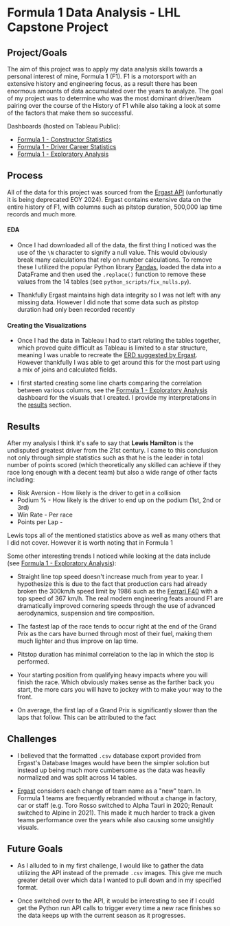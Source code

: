 # Formula 1 Data Analysis - LHL Capstone Project

## Project/Goals

The aim of this project was to apply my data analysis skills towards a personal interest of mine, Formula 1 (F1). F1 is a motorsport with an extensive history and engineering focus, as a result there has been enormous amounts of data accumulated over the years to analyze. The goal of my project was to determine who was the most dominant driver/team pairing over the course of the History of F1 while also taking a look at some of the factors that make them so successful.

Dashboards (hosted on Tableau Public):
- [Formula 1 - Constructor Statistics](https://public.tableau.com/app/profile/matthew.corr6019/viz/Formula1-TeamStatistics/TeamStatistics?)
- [Formula 1 - Driver Career Statistics](https://public.tableau.com/app/profile/matthew.corr6019/viz/Formula1-DriverCareerStatistics/DriverStatistics)
- [Formula 1 - Exploratory Analysis](https://public.tableau.com/app/profile/matthew.corr6019/viz/Formula1-ExploratoryAnalysis/EDA)

## Process

All of the data for this project was sourced from the [Ergast API](http://ergast.com/mrd) (unfortunatly it is being deprecated EOY 2024). Ergast contains extensive data on the entire history of F1, with columns such as pitstop duration, 500,000 lap time records and much more.

#### EDA

- Once I had downloaded all of the data, the first thing I noticed was the use of the `\N` character to signify a null value. This would obviously break many calculations that rely on number calculations. To remove these I utilized the popular Python library [Pandas](https://pandas.pydata.org/), loaded the data into a DataFrame and then used the `.replace()` function to remove these values from the 14 tables (see `python_scripts/fix_nulls.py`).

- Thankfully Ergast maintains high data integrity so I was not left with any missing data. However I did note that some data such as pitstop duration had only been recorded recently 
 

#### Creating the Visualizations
- Once I had the data in Tableau I had to start relating the tables together, which proved quite difficult as Tableau is limited to a star structure, meaning I was unable to recreate the [ERD suggested by Ergast](http://ergast.com/images/ergast_db.png). However thankfully I was able to get around this for the most part using a mix of joins and calculated fields.

- I first started creating some line charts comparing the correlation between various columns, see the [Formula 1 - Exploratory Analysis](https://public.tableau.com/app/profile/matthew.corr6019/viz/Formula1-ExploratoryAnalysis/EDA) dashboard for the visuals that I created. I provide my interpretations in the [results](#results) section.



## Results

After my analysis I think it's safe to say that **Lewis Hamilton** is the undisputed greatest driver from the 21st century. I came to this conclusion not only through simple statistics such as that he is the leader in total number of points scored (which theoretically any skilled can achieve if they race long enough with a decent team) but also a wide range of other facts including:

- Risk Aversion - How likely is the driver to get in a collision
- Podium % - How likely is the driver to end up on the podium (1st, 2nd or 3rd)
- Win Rate - Per race
- Points per Lap - 

Lewis tops all of the mentioned statistics above as well as many others that I did not cover. However it is worth noting that in Formula 1 


Some other interesting trends I noticed while looking at the data include (see [Formula 1 - Exploratory Analysis](https://public.tableau.com/app/profile/matthew.corr6019/viz/Formula1-ExploratoryAnalysis/EDA)):
  - Straight line top speed doesn't increase much from year to year. I hypothesize this is due to the fact that production cars had already broken the 300km/h speed limit by 1986 such as the [Ferrari F40](https://en.wikipedia.org/wiki/Ferrari_F40) with a top speed of 367 km/h. The real modern engineering feats around F1 are dramatically improved cornering speeds through the use of advanced aerodynamics, suspension and tire composition.
  
  - The fastest lap of the race tends to occur right at the end of the Grand Prix as the cars have burned through most of their fuel, making them much lighter and thus improve on lap time.
  
  - Pitstop duration has minimal correlation to the lap in which the stop is performed.

  - Your starting position from qualifying heavy impacts where you will finish the race. Which obviously makes sense as the farther back you start, the more cars you will have to jockey with to make your way to the front.

  - On average, the first lap of a Grand Prix is significantly slower than the laps that follow. This can be attributed to the fact 

## Challenges

- I believed that the formatted `.csv` database export provided from Ergast's Database Images would have been the simpler solution but instead up being much more cumbersome as the data was heavily normalized and was split across 14 tables.
  
- [Ergast](http://ergast.com/mrd) considers each change of team name as a "new" team. In Formula 1 teams are frequently rebranded without a change in factory, car or staff (e.g. Toro Rosso switched to Alpha Tauri in 2020; Renault switched to Alpine in 2021). This made it much harder to track a given teams performance over the years while also causing some unsightly visuals.

## Future Goals

- As I alluded to in my first challenge, I would like to gather the data utilizing the API instead of the premade `.csv` images. This give me much greater detail over which data I wanted to pull down and in my specified format.

- Once switched over to the API, it would be interesting to see if I could get the Python run API calls to trigger every time a new race finishes so the data keeps up with the current season as it progresses.
